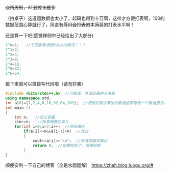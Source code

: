 ~~众所周知，AT题库水题多~~

（拍桌子）这道题数据也太小了，起码也得到十万啊，这样才方便打表啊，100的数据范围心算就行了，简直有辱~~只会打表的~~本蒟蒻的打表水平啊！

还是算一下吧(感觉样例中已经给出了大部分)
```cpp
2^0=1;   //千万要考虑到0次方的情况！！！
2^1=2;
2^2=4;
2^3=8;
2^4=16;
2^5=32;
2^6=64;
```

接下来就可以直接写代码啦（请勿抄袭）
```cpp
#include <bits/stdc++.h>  //万能库，考试必备的大杀器
using namespace std;
int a[8]={1,2,4,8,16,32,64,101};  //把我们刚才算出的数据全部存到一个数组里去，还要再放一个101到数组里去，这样在for循环里方便比较
int main ()
{
	int n;   //定义变量
	cin>>n;   //标准蒟蒻式读入
	for(int i=0;i<7;i++)  //开始循环
		if(a[i]<=n&&a[i+1]>n)  //比较
		{
			cout<<a[i]<<"\n";  //标准蒟蒻式输出
			return 0;  //如果找到了，直接结束
		}	
}
```
顺便安利一下自己的博客（全是水题题解）  https://zhah.blog.luogu.org/#